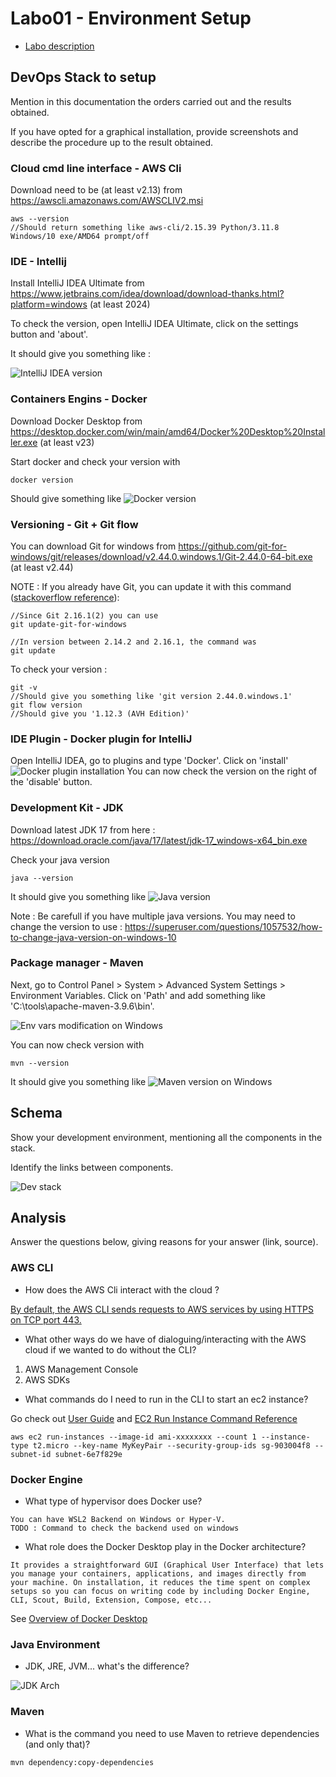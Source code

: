 # Labo01 - Environment Setup

* [Labo description](https://cpnv-es-ngy.gitbook.io/vir1/labs/labo01-environment-setup)

## DevOps Stack to setup

Mention in this documentation the orders carried out and the results obtained.

If you have opted for a graphical installation, provide screenshots and describe the procedure up to the result obtained.

### Cloud cmd line interface - AWS Cli

Download need to be (at least v2.13) from https://awscli.amazonaws.com/AWSCLIV2.msi

```
aws --version
//Should return something like aws-cli/2.15.39 Python/3.11.8 Windows/10 exe/AMD64 prompt/off
```


### IDE - Intellij
Install IntelliJ IDEA Ultimate from https://www.jetbrains.com/idea/download/download-thanks.html?platform=windows (at least 2024)

To check the version, open IntelliJ IDEA Ultimate, click on the settings button and 'about'.

It should give you something like :

![IntelliJ IDEA version](../img/ij-idea-version.png)

### Containers Engins - Docker
Download Docker Desktop from https://desktop.docker.com/win/main/amd64/Docker%20Desktop%20Installer.exe (at least v23)

Start docker and check your version with 

```
docker version
```
Should give something like
![Docker version](../img/docker-version.png)

### Versioning - Git + Git flow
You can download Git for windows from https://github.com/git-for-windows/git/releases/download/v2.44.0.windows.1/Git-2.44.0-64-bit.exe (at least v2.44) 

NOTE : If you already have Git, you can update it with this command ([stackoverflow reference](https://stackoverflow.com/questions/13790592/how-to-upgrade-git-on-windows-to-the-latest-version)):

```
//Since Git 2.16.1(2) you can use
git update-git-for-windows

//In version between 2.14.2 and 2.16.1, the command was
git update
```

To check your version :

```
git -v
//Should give you something like 'git version 2.44.0.windows.1'
git flow version
//Should give you '1.12.3 (AVH Edition)'
```

### IDE Plugin - Docker plugin for IntelliJ
Open IntelliJ IDEA, go to plugins and type 'Docker'. Click on 'install'
![Docker plugin installation](../img/docker-plugin-version.png)
You can now check the version on the right of the 'disable' button.

### Development Kit - JDK
Download latest JDK 17 from here : https://download.oracle.com/java/17/latest/jdk-17_windows-x64_bin.exe

Check your java version 
```
java --version
```
It should give you something like
![Java version](../img/java-version.png)

Note : Be carefull if you have multiple java versions. You may need to change the version to use : https://superuser.com/questions/1057532/how-to-change-java-version-on-windows-10

### Package manager - Maven

Next, go to Control Panel > System > Advanced System Settings > Environment Variables. Click on 'Path' and add something like 'C:\tools\apache-maven-3.9.6\bin'.

![Env vars modification on Windows](../img/env-vars.png)

You can now check version with

```
mvn --version
```

It should give you something like
![Maven version on Windows](../img/mvn-version.png)

## Schema

Show your development environment, mentioning all the components in the stack.

Identify the links between components.


![Dev stack](../img/dev-stack.png)

## Analysis

Answer the questions below, giving reasons for your answer (link, source).

### AWS CLI

* How does the AWS Cli interact with the cloud ?

[By default, the AWS CLI sends requests to AWS services by using HTTPS on TCP port 443.](https://docs.aws.amazon.com/cli/latest/userguide/cli-chap-using.html)

* What other ways do we have of dialoguing/interacting with the AWS cloud if we wanted to do without the CLI?

1. AWS Management Console
2. AWS SDKs

* What commands do I need to run in the CLI to start an ec2 instance?

Go check out [User Guide](https://docs.aws.amazon.com/cli/latest/userguide/cli-services-ec2-instances.html) and [EC2 Run Instance Command Reference](https://awscli.amazonaws.com/v2/documentation/api/latest/reference/ec2/run-instances.html)
```
aws ec2 run-instances --image-id ami-xxxxxxxx --count 1 --instance-type t2.micro --key-name MyKeyPair --security-group-ids sg-903004f8 --subnet-id subnet-6e7f829e
```

### Docker Engine

* What type of hypervisor does Docker use?

```
You can have WSL2 Backend on Windows or Hyper-V.
TODO : Command to check the backend used on windows
```

* What role does the Docker Desktop play in the Docker architecture?

```
It provides a straightforward GUI (Graphical User Interface) that lets you manage your containers, applications, and images directly from your machine. On installation, it reduces the time spent on complex setups so you can focus on writing code by including Docker Engine, CLI, Scout, Build, Extension, Compose, etc...
```
See [Overview of Docker Desktop](https://docs.docker.com/desktop/)

### Java Environment

* JDK, JRE, JVM... what's the difference?


![JDK Arch](../img/jdk-arch.png)

### Maven

* What is the command you need to use Maven to retrieve dependencies (and only that)?

```
mvn dependency:copy-dependencies
```


